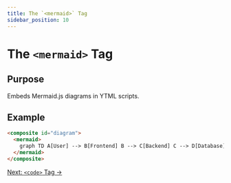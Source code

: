 ```yaml
---
title: The `<mermaid>` Tag
sidebar_position: 10
---
```


# The `<mermaid>` Tag

## **Purpose**

Embeds Mermaid.js diagrams in YTML scripts.

## **Example**

```html
<composite id="diagram">
  <mermaid>
    graph TD A[User] --> B[Frontend] B --> C[Backend] C --> D[Database]
  </mermaid>
</composite>
```

[Next: `<code>` Tag →](/docs/code)
